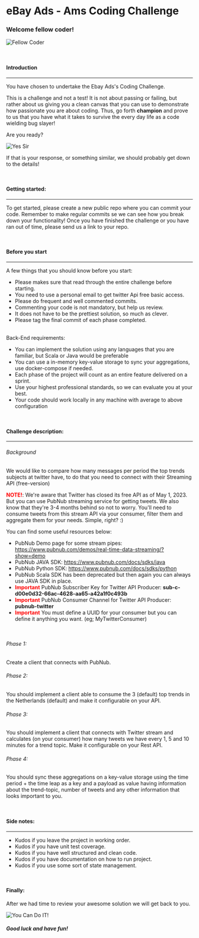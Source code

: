 # eBay Ads - Ams Coding Challenge

### Welcome fellow coder!

![Fellow Coder](https://media.giphy.com/media/OIEhvGRByVrHO/giphy.gif)

<br/>

#### Introduction

---

You have chosen to undertake the Ebay Ads's Coding Challenge.

This is a challenge and not a test! It is not about passing or failing, but rather about us giving you a clean canvas that you can use to demonstrate how passionate you are about coding. Thus, go forth **champion** and prove to us that you have what it takes to survive the every day life as a code wielding bug slayer!

Are you ready?

![Yes Sir](https://media.giphy.com/media/RavXJWRY3veEw/giphy.gif)

If that is your response, or something similar, we should probably get down to the details!

<br/>

#### Getting started:

---

To get started, please create a new public repo where you can commit your code. Remember to make regular commits se we can see how you break down your functionality! Once you have finished the challenge or you have ran out of time, please send us a link to your repo.

<br/>

#### Before you start

---

A few things that you should know before you start:

- Please makes sure that read through the entire challenge before starting.
- You need to use a personal email to get twitter Api free basic access.
- Please do frequent and well commented commits.
- Commenting your code is not mandatory, but help us review.
- It does not have to be the prettiest solution, so much as clever.
- Please tag the final commit of each phase completed.

<br/>
Back-End requirements:

- You can implement the solution using any languages that you are familiar, but Scala or Java would be preferable
- You can use a in-memory key-value storage to sync your aggregations, use docker-compose if needed.
- Each phase of the project will count as an entire feature delivered on a sprint.
- Use your highest professional standards, so we can evaluate you at your best.
- Your code should work locally in any machine with average to above configuration

<br/>

#### Challenge description:

---

###### Background

We would like to compare how many messages per period the top trends subjects at twitter have, to do that you need to connect with their Streaming API (free-version)

**<span style="color: red;">NOTE!</span>**:
We're aware that Twitter has closed its free API as of May 1, 2023. But you can use PubNub streaming service for getting tweets. We also know that they're 3-4 months behind so not to worry.
You'll need to consume tweets from this stream API via your consumer, filter them and aggregate them for your needs. Simple, right? :)

You can find some useful resources below:
- PubNub Demo page for some stream pipes: https://www.pubnub.com/demos/real-time-data-streaming/?show=demo
- PubNub JAVA SDK: https://www.pubnub.com/docs/sdks/java
- PubNub Python SDK: https://www.pubnub.com/docs/sdks/python
- PubNub Scala SDK has been deprecated but then again you can always use JAVA SDK in place.
- **<span style="color: red;">Important</span>** PubNub Subscriber Key for Twitter API Producer: **sub-c-d00e0d32-66ac-4628-aa65-a42a1f0c493b**
- **<span style="color: red;">Important</span>** PubNub Consumer Channel for Twitter API Producer: **pubnub-twitter**
- **<span style="color: red;">Important</span>** You must define a UUID for your consumer but you can define it anything you want. (eg; MyTwitterConsumer)

<br/>

###### Phase 1:

Create a client that connects with PubNub.

###### Phase 2:

You should implement a client able to consume the 3 (default) top trends in the Netherlands (default) and make it configurable on your API.

###### Phase 3:

You should implement a client that connects with Twitter stream and calculates (on your consumer) how many tweets we have every 1, 5 and 10 minutes for a trend topic. Make it configurable on your Rest API.

###### Phase 4:

You should sync these aggregations on a key-value storage using the time period + the time leap as a key and a payload as value having information about the trend-topic, number of tweets and any other information that looks important to you.

<br/>

#### Side notes:

---

- Kudos if you leave the project in working order.
- Kudos if you have unit test coverage.
- Kudos if you have well structured and clean code.
- Kudos if you have documentation on how to run project.
- Kudos if you use some sort of state management.

<br/>

#### Finally:

After we had time to review your awesome solution we will get back to you.

![You Can Do IT!](https://media.giphy.com/media/yoJC2K6rCzwNY2EngA/giphy.gif)

##### Good luck and have fun!

